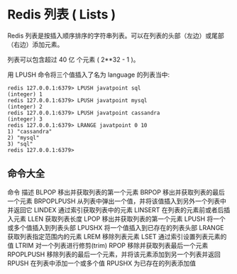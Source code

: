 # Redis 列表 ( Lists )

Redis 列表是按插入顺序排序的字符串列表。可以在列表的头部（左边）或尾部（右边）添加元素。

列表可以包含超过 40 亿 个元素 ( 2**32 - 1 )。

用 LPUSH 命令将三个值插入了名为 language 的列表当中:
```text
redis 127.0.0.1:6379> LPUSH javatpoint sql  
(integer) 1  
redis 127.0.0.1:6379> LPUSH javatpoint mysql  
(integer) 2  
redis 127.0.0.1:6379> LPUSH javatpoint cassandra  
(integer) 3  
redis 127.0.0.1:6379> LRANGE javatpoint 0 10  
1) "cassandra"  
2) "mysql"  
3) "sql"  
redis 127.0.0.1:6379>  
```

## 命令大全

命令	    描述
BLPOP	    移出并获取列表的第一个元素
BRPOP	    移出并获取列表的最后一个元素
BRPOPLPUSH	从列表中弹出一个值，并将该值插入到另外一个列表中并返回它
LINDEX	    通过索引获取列表中的元素
LINSERT	    在列表的元素前或者后插入元素
LLEN	    获取列表长度
LPOP	    移出并获取列表的第一个元素
LPUSH	    将一个或多个值插入到列表头部
LPUSHX	    将一个值插入到已存在的列表头部
LRANGE	    获取列表指定范围内的元素
LREM	    移除列表元素
LSET	    通过索引设置列表元素的值
LTRIM	    对一个列表进行修剪(trim)
RPOP	    移除并获取列表最后一个元素
RPOPLPUSH	移除列表的最后一个元素，并将该元素添加到另一个列表并返回
RPUSH	    在列表中添加一个或多个值
RPUSHX	    为已存在的列表添加值